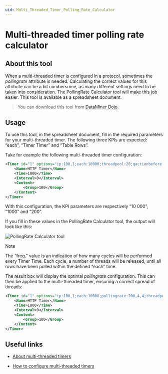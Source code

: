 ```yaml
---
uid: Multi_Threaded_Timer_Polling_Rate_Calculator
---
```


# Multi-threaded timer polling rate calculator

## About this tool

When a multi-threaded timer is configured in a protocol, sometimes the *pollingrate* attribute is needed. Calculating the correct values for this attribute can be a bit cumbersome, as many different settings need to be taken into consideration. The PollingRate Calculator tool will make this job easier. This tool is available as a spreadsheet document.

> You can download this tool from [DataMiner Dojo](https://community.dataminer.services/download/pollingrate-calculator/).

## Usage

To use this tool, in the spreadsheet document, fill in the required parameters for your multi-threaded timer. The following three KPIs are expected: “each”, “Timer Timer” and “Table Rows”.

Take for example the following multi-threaded timer configuration:

```xml
<Timer id="1" options="ip:100,1;each:10000;threadpool:20;qactionbefore:2">
    <Name>HTTP Timer</Name>
    <Time>1000</Time>
    <Interval>0</Interval>
    <Content>
        <Group>100</Group>
    </Content>
</Timer>
```

With this configuration, the KPI parameters are respectively “10 000”, “1000” and “200”.

If you fill in these values in the PollingRate Calculator tool, the output will look like this:

![PollingRate Calculator tool](~/user-guide/images/Multi-threaded1.png)

> [!NOTE]
> The “freq.” value is an indication of how many cycles will be performed every Timer Time. Each cycle, a number of threads will be released, until all rows have been polled within the defined “each” time.

The result box will display the optimal *pollingrate* configuration. This can then be applied to the multi-threaded timer, ensuring a correct spread of threads:

```xml
<Timer id="1" options="ip:100,1;each:10000;pollingrate:200,4,4;threadpool:20;qactionbefore:2">
    <Name>HTTP Timer</Name>
    <Time>1000</Time>
    <Interval>0</Interval>
    <Content>
        <Group>100</Group>
    </Content>
</Timer>
```

## Useful links

- [About multi-threaded timers](xref:AdvancedMultiThreadedTimersIntroduction)

- [How to configure multi-threaded timers](xref:How_to_configure_multi_threaded_timers)
